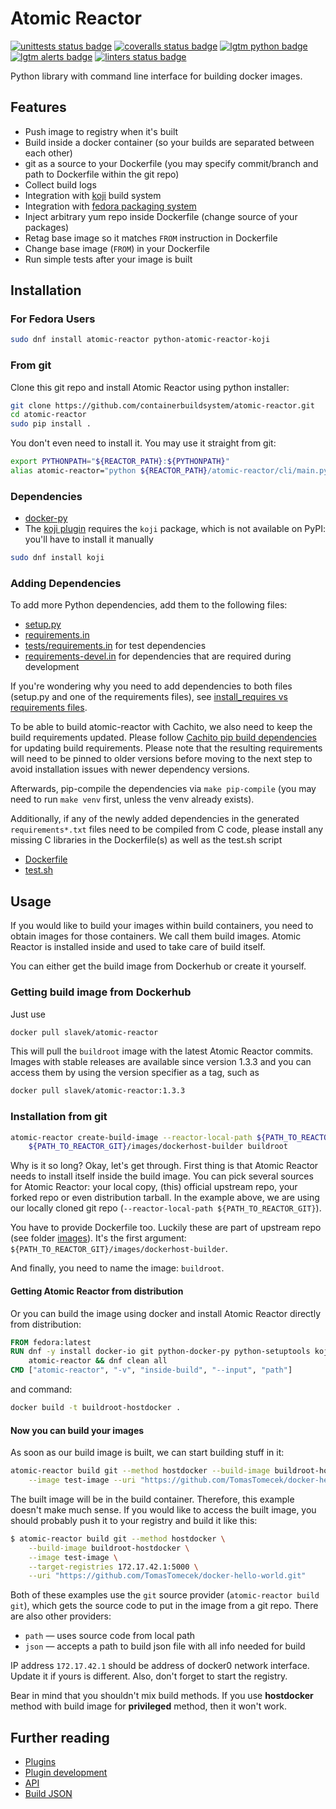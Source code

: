 # Atomic Reactor

[![unittests status badge]][unittests status link]
[![coveralls status badge]][coveralls status link]
[![lgtm python badge]][lgtm python link]
[![lgtm alerts badge]][lgtm alerts link]
[![linters status badge]][linters status link]

Python library with command line interface for building docker images.

## Features

- Push image to registry when it's built
- Build inside a docker container (so your builds are separated between each
  other)
- git as a source to your Dockerfile (you may specify commit/branch and path to
  Dockerfile within the git repo)
- Collect build logs
- Integration with [koji][] build system
- Integration with [fedora packaging system][]
- Inject arbitrary yum repo inside Dockerfile (change source of your packages)
- Retag base image so it matches `FROM` instruction in Dockerfile
- Change base image (`FROM`) in your Dockerfile
- Run simple tests after your image is built

## Installation

### For Fedora Users

```bash
sudo dnf install atomic-reactor python-atomic-reactor-koji
```

### From git

Clone this git repo and install Atomic Reactor using python installer:

```bash
git clone https://github.com/containerbuildsystem/atomic-reactor.git
cd atomic-reactor
sudo pip install .
```

You don't even need to install it. You may use it straight from git:

```bash
export PYTHONPATH="${REACTOR_PATH}:${PYTHONPATH}"
alias atomic-reactor="python ${REACTOR_PATH}/atomic-reactor/cli/main.py"
```

### Dependencies

- [docker-py][]
- The [koji plugin][] requires the `koji` package, which is not available on
  PyPI: you'll have to install it manually

```bash
sudo dnf install koji
```

### Adding Dependencies

To add more Python dependencies, add them to the following files:

- [setup.py](setup.py)
- [requirements.in](requirements.in)
- [tests/requirements.in](tests/requirements.in) for test dependencies
- [requirements-devel.in](requirements-devel.in) for dependencies that are
  required during development

If you're wondering why you need to add dependencies to both files (setup.py
and one of the requirements files), see [install_requires vs requirements
files](https://packaging.python.org/discussions/install-requires-vs-requirements/).

To be able to build atomic-reactor with Cachito, we also need to keep the
build requirements
updated. Please follow [Cachito pip build dependencies](https://github.com/release-engineering/cachito/blob/master/docs/pip.md#build-dependencies)
for updating build requirements. Please note that the resulting requirements
will need to be pinned to older versions before moving to the next step to
avoid installation issues with newer
dependency versions.

Afterwards, pip-compile the dependencies via `make pip-compile` (you may need to
run `make venv` first, unless the venv already exists).

Additionally, if any of the newly added dependencies in the generated
`requirements*.txt` files need to be compiled from C code, please install any
missing C libraries in the Dockerfile(s) as well as the test.sh script

- [Dockerfile](Dockerfile)
- [test.sh](test.sh)

## Usage

If you would like to build your images within build containers, you need to
obtain images for those containers. We call them build images. Atomic Reactor is
installed inside and used to take care of build itself.

You can either get the build image from Dockerhub or create it yourself.

### Getting build image from Dockerhub

Just use

```bash
docker pull slavek/atomic-reactor
```

This will pull the `buildroot` image with the latest Atomic Reactor commits.
Images with stable releases are available since version 1.3.3 and you can access
them by using the version specifier as a tag, such as

```bash
docker pull slavek/atomic-reactor:1.3.3
```

### Installation from git

```bash
atomic-reactor create-build-image --reactor-local-path ${PATH_TO_REACTOR_GIT} \
    ${PATH_TO_REACTOR_GIT}/images/dockerhost-builder buildroot
```

Why is it so long? Okay, let's get through. First thing is that Atomic Reactor
needs to install itself inside the build image. You can pick several sources for
Atomic Reactor: your local copy, (this) official upstream repo, your forked repo
or even distribution tarball. In the example above, we are using our locally
cloned git repo (`--reactor-local-path ${PATH_TO_REACTOR_GIT}`).

You have to provide Dockerfile too. Luckily these are part of upstream repo (see
folder [images][]). It's the first argument:
`${PATH_TO_REACTOR_GIT}/images/dockerhost-builder`.

And finally, you need to name the image: `buildroot`.

#### Getting Atomic Reactor from distribution

Or you can build the image using docker and install Atomic Reactor directly from
distribution:

```dockerfile
FROM fedora:latest
RUN dnf -y install docker-io git python-docker-py python-setuptools koji \
    atomic-reactor && dnf clean all
CMD ["atomic-reactor", "-v", "inside-build", "--input", "path"]
```

and command:

```bash
docker build -t buildroot-hostdocker .
```

#### Now you can build your images

As soon as our build image is built, we can start building stuff in it:

```bash
atomic-reactor build git --method hostdocker --build-image buildroot-hostdocker \
    --image test-image --uri "https://github.com/TomasTomecek/docker-hello-world.git"
```

The built image will be in the build container. Therefore, this example doesn't
make much sense. If you would like to access the built image, you should
probably push it to your registry and build it like this:

```bash
$ atomic-reactor build git --method hostdocker \
    --build-image buildroot-hostdocker \
    --image test-image \
    --target-registries 172.17.42.1:5000 \
    --uri "https://github.com/TomasTomecek/docker-hello-world.git"
```

Both of these examples use the `git` source provider (`atomic-reactor build
git`), which gets the source code to put in the image from a git repo. There are
also other providers:

- `path` ― uses source code from local path
- `json` ― accepts a path to build json file with all info needed for build

IP address `172.17.42.1` should be address of docker0 network interface. Update
it if yours is different. Also, don't forget to start the registry.

Bear in mind that you shouldn't mix build methods. If you use **hostdocker**
method with build image for **privileged** method, then it won't work.

## Further reading

- [Plugins](https://github.com/containerbuildsystem/atomic-reactor/blob/master/docs/plugins.md)
- [Plugin development](https://github.com/containerbuildsystem/atomic-reactor/blob/master/docs/plugin_development.md)
- [API](https://github.com/containerbuildsystem/atomic-reactor/blob/master/docs/api.md)
- [Build JSON](https://github.com/containerbuildsystem/atomic-reactor/blob/master/docs/build_json.md)

[coveralls status badge]: https://coveralls.io/repos/containerbuildsystem/atomic-reactor/badge.svg?branch=master
[coveralls status link]: https://coveralls.io/r/containerbuildsystem/atomic-reactor?branch=master
[lgtm python badge]: https://img.shields.io/lgtm/grade/python/g/containerbuildsystem/atomic-reactor.svg?logo=lgtm&logoWidth=18
[lgtm python link]: https://lgtm.com/projects/g/containerbuildsystem/atomic-reactor/context:python
[lgtm alerts badge]: https://img.shields.io/lgtm/alerts/g/containerbuildsystem/atomic-reactor.svg?logo=lgtm&logoWidth=18
[lgtm alerts link]: https://lgtm.com/projects/g/containerbuildsystem/atomic-reactor/alerts
[linters status badge]: https://github.com/containerbuildsystem/atomic-reactor/workflows/Linters/badge.svg?branch=master&event=push
[linters status link]: https://github.com/containerbuildsystem/atomic-reactor/actions?query=event%3Apush+branch%3Amaster+workflow%3A%22Linters%22
[unittests status badge]: https://github.com/containerbuildsystem/atomic-reactor/workflows/Unittests/badge.svg?branch=master&event=push
[unittests status link]: https://github.com/containerbuildsystem/atomic-reactor/actions?query=event%3Apush+branch%3Amaster+workflow%3A%22Unittests%22
[koji]: https://github.com/containerbuildsystem/atomic-reactor/blob/master/docs/koji.md
[fedora packaging system]: http://fedoraproject.org/wiki/Package_maintenance_guide
[docker-py]: https://github.com/docker/docker-py
[koji plugin]: https://github.com/containerbuildsystem/atomic-reactor/blob/master/atomic_reactor/plugins/pre_koji.py
[images]: https://github.com/containerbuildsystem/atomic-reactor/tree/master/images
